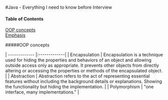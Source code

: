 #Java - Everything I need to know before Interview

#### Table of Contents  
[OOP concepts](#oop-concepts)  
[Emphasis](#emphasis)

<a name="oop-concepts"/>
#####OOP concepts

| ------------- |:-------------|
| Encapsulation      | Encapsulation is a technique used for hiding the properties and behaviors of an object and allowing outside access only as appropriate. It prevents other objects from directly altering or accessing the properties or methods of the encapsulated object. |
| Abstraction      | Abstraction refers to the act of representing essential features without including the background details or explanations. Showing the functionality but hiding the implementation.      |
| Polymorphism | "one interface, many implementations."      |
